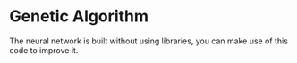 # Genetic Algorithm
The neural network is built without using libraries, you can make use of this code to improve it.
